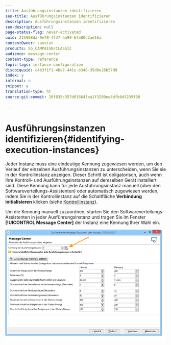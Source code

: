 ```yaml
---
title: Ausführungsinstanzen identifizieren
seo-title: Ausführungsinstanzen identifizieren
description: Ausführungsinstanzen identifizieren
seo-description: null
page-status-flag: never-activated
uuid: 215908da-9e70-4f37-aa99-67e80c2ae16a
contentOwner: sauviat
products: SG_CAMPAIGN/CLASSIC
audience: message-center
content-type: reference
topic-tags: instance-configuration
discoiquuid: c4b3f1f1-4be7-441e-b348-35d0e26b57d8
index: y
internal: n
snippet: y
translation-type: ht
source-git-commit: 20f835c357d016643ea1f3209ee4dfb6d3239f90

---
```



# Ausführungsinstanzen identifizieren{#identifying-execution-instances}

Jeder Instanz muss eine eindeutige Kennung zugewiesen werden, um den Verlauf der einzelnen Ausführungsinstanzen zu unterscheiden, wenn Sie sie in der Kontrollinstanz anzeigen. Dieser Schritt ist obligatorisch, auch wenn Ihre Kontroll- und Ausführungsinstanzen auf demselben Gerät installiert sind. Diese Kennung kann für jede Ausführungsinstanz manuell (über den Softwareverteilungs-Assistenten) oder automatisch zugewiesen werden, indem Sie in der Kontrollinstanz auf die Schaltfläche **Verbindung initialisieren** klicken (siehe [Kontrollinstanz](../../message-center/using/creating-a-shared-connection.md#control-instance)).

Um die Kennung manuell zuzuordnen, starten Sie den Softwareverteilungs-Assistenten in jeder Ausführungsinstanz und tragen Sie im Fenster **[!UICONTROL Message Center]** der Instanz eine Kennung Ihrer Wahl ein.

![](assets/messagecenter_id_execinstance_001.png)

